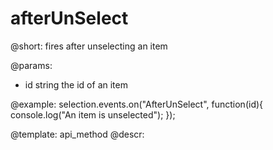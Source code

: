 afterUnSelect
=========

@short:
	fires after unselecting an item

@params:
- id		string		the id of an item



@example:
selection.events.on("AfterUnSelect", function(id){
    console.log("An item is unselected");
});


@template:	api_method
@descr:


